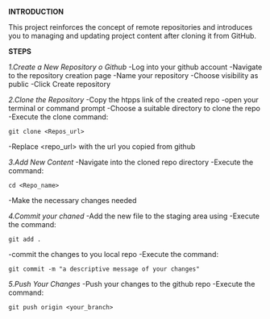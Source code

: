 **INTRODUCTION**

This project reinforces the concept of remote repositories and introduces you to managing and updating project content after cloning it from GitHub.

**STEPS**

*1.Create a New Repository o Github*
-Log into your github account
-Navigate to the repository creation page
-Name your repository
-Choose visibility as public
-Click Create repository

*2.Clone the Repository*
-Copy the htpps link of the created repo
-open your terminal or command prompt
-Choose a suitable directory to clone the repo
-Execute the clone command:

``git clone <Repos_url>``

-Replace <repo_url> with the url you copied from github


*3.Add New Content*
-Navigate into the cloned repo directory
-Execute the command:

``cd <Repo_name>``

-Make the necessary changes needed


*4.Commit your chaned*
-Add the new file to the staging area using
-Execute the command:

``git add .``

-commit the changes to you local repo
-Execute the command:

``git commit -m "a descriptive message of your changes"``

*5.Push Your Changes*
-Push your changes to the github repo
-Execute the command:

``git push origin <your_branch>``

